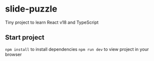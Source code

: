 # slide-puzzle

Tiny project to learn React v18 and TypeScript

## Start project

`npm install` to install dependencies
`npm run dev` to view project in your browser
